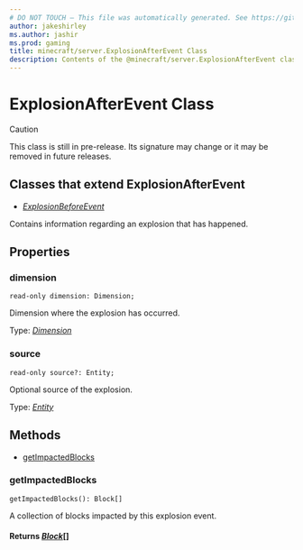 ```yaml
---
# DO NOT TOUCH — This file was automatically generated. See https://github.com/mojang/minecraftapidocsgenerator to modify descriptions, examples, etc.
author: jakeshirley
ms.author: jashir
ms.prod: gaming
title: minecraft/server.ExplosionAfterEvent Class
description: Contents of the @minecraft/server.ExplosionAfterEvent class.
---
```

# ExplosionAfterEvent Class

> [!CAUTION]
> This class is still in pre-release.  Its signature may change or it may be removed in future releases.

## Classes that extend ExplosionAfterEvent
- [*ExplosionBeforeEvent*](ExplosionBeforeEvent.md)

Contains information regarding an explosion that has happened.

## Properties

### **dimension**
`read-only dimension: Dimension;`

Dimension where the explosion has occurred.

Type: [*Dimension*](Dimension.md)

### **source**
`read-only source?: Entity;`

Optional source of the explosion.

Type: [*Entity*](Entity.md)

## Methods
- [getImpactedBlocks](#getimpactedblocks)

### **getImpactedBlocks**
`
getImpactedBlocks(): Block[]
`

A collection of blocks impacted by this explosion event.

#### **Returns** [*Block*](Block.md)[]
